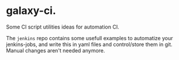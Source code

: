 # galaxy-ci.

Some CI script utilities ideas for automation CI.


The ```jenkins``` repo contains some usefull examples to automatize your jenkins-jobs, and write this in yaml files and  control/store them in git. Manual changes aren't needed anymore.
